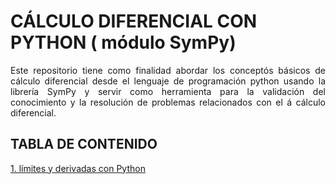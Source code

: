 # CÁLCULO DIFERENCIAL CON PYTHON ( módulo SymPy)
<p style="text-align: justify;">Este repositorio tiene como finalidad abordar los concept&oacute;s b&aacute;sicos de cálculo diferencial desde el lenguaje de programaci&oacute;n python usando la librer&iacute;a SymPy y servir como herramienta para la validaci&oacute;n del conocimiento y la resoluci&oacute;n de problemas relacionados con el &aacute; cálculo diferencial.</p>

## TABLA DE CONTENIDO

[1. límites y derivadas con Python](https://colab.research.google.com/github/josorio398/CALCULO-DIFERENCIAL-CON-PYTHON/blob/main/C%C3%A1lculo_diferencial_con_Python_l%C3%ADmites_y_derivadas_.ipynb)


